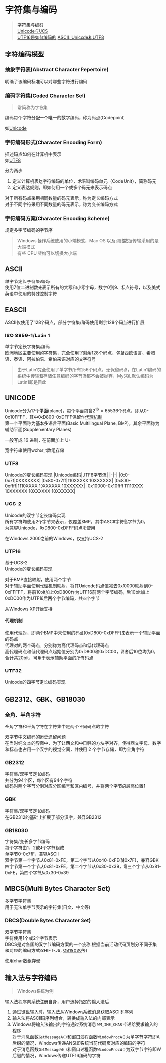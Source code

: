 # 字符集与编码
>
> [字符集与编码](https://www.cnblogs.com/linvanda/p/15906679.html)  
> [Unicode与UCS](https://www.cnblogs.com/malecrab/p/5300503.html)  
> [UTF16是如何编码的](https://zhuanlan.zhihu.com/p/27827951)
> [ASCII, Unicode和UTF8](https://www.ruanyifeng.com/blog/2007/10/ascii_unicode_and_utf-8.html)
>
## 字符编码模型

### 抽象字符表(Abstract Character Repertoire)

明确了该编码标准可以对哪些字符进行编码

### 编码字符集(Coded Character Set)

> 常简称为字符集

编码每个字符分配一个唯一的数字编码，称为码点(Codepoint)  

如[Unicode](#unicode)

### 字符编码形式(Character Encoding Form)

描述码点如何在计算机中表示  
如[UTF8](#utf8)

分为两步

1. 定义计算机表达字符编码的单位，术语叫编码单元（Code Unit），简称码元  
2. 定义表达规则，即如何用一个或多个码元来表示码点

对于所有码点采用相同数量的码元表示，称为定长编码方式  
对于不同字符采用不同数量的码元表示，称为变长编码方式

### 字符编码方案(Character Encoding Scheme)

规定多字节编码的字节序
> Windows 操作系统使用的小端模式，Mac OS 以及网络数据传输采用的是大端模式  
>有些 CPU 架构可以切换大小端
>
## ASCII

单字节定长字符集/编码  
使用7位二进制数来表示所有的大写和小写字母，数字0到9、标点符号，以及美式英语中使用的特殊控制字符

## EASCII

ASCII仅使用了128个码点，部分字符集/编码使用剩余128个码点进行扩展

### ISO 8859-1/Latin 1

单字节定长字符集/编码  
欧洲地区主要使用的字符集，完全使用了剩余128个码点，包括西欧语言、希腊语、泰语、阿拉伯语、希伯来语对应的文字符号
> 由于Latin1完全使用了单字节所有256个码点，无保留码点，在Latin1编码的系统中传输和存储任意编码的字节流都不会被抛弃，MySQL默认编码为Latin1即是因此
>
## UNICODE

Unicode分为17个**平面**(plane)，每个平面包含$2^{16}=65536$个码点，即从0-0x10FFFF，其中0xD800-0xDFFF保留作[代理机制](#utf16)  
第一个平面称为基本多语言平面(Basic Multilingual Plane, BMP)，其余平面称为辅助平面(Supplementary Planes)

一般写成 16 进制，在前面加上 U+

宽字符串使用wchar_t数组存储

### UTF8

Unicode的变长编码实现
|Unicode编码|UTF8字节流|
|-|-|
|0x0-0x7f|0XXXXXXX|
|0x80-0x7ff|110XXXXX 10XXXXXX|
|0x800-0xffff|1110XXXX 10XXXXXX 10XXXXXX|
|0x10000-0x10ffff|11110XXX 10XXXXXX 10XXXXXX 10XXXXXX|

### UCS-2

Unicode的双字节定长编码实现  
所有字符均使用2个字节来表示，仅覆盖BMP，其中ASCII字符高字节为0，  
为兼容Unicode，0xD800-0xDFFF码点未使用

在Windows 2000之前的Windows，仅支持UCS-2

### UTF16

基于UCS-2  
Unicode的变长编码实现  

对于BMP直接映射，使用两个字节  
对于辅助平面使用[代理机制](#代理机制)映射，将其Unicode码点值减去0x10000映射到0-0xFFFFF，将前10bit加上0xD800作为UTF16前两个字节编码，后10bit加上0xDC00作为UTF16后两个字节编码，共四个字节

从Windows XP开始支持

#### 代理机制

使用代理对，即两个BMP中未使用的码点(0xD800-0xDFFF)来表示一个辅助平面的码点  
代理对的两个码点，分别称为高代理码点和低代理码点  
高代理码点和低代理码点起始值分别为0xD800和0xDC00，两者后10位均为0，合计共20bit，可用于表示辅助平面的所有码点

### UTF32

Unicode的四字节定长编码实现  

## GB2312、GBK、GB18030

### 全角、半角字符

全角字符和半角字符在字符集中是两个不同码点的字符  

双字节中文编码的历史遗留问题  
在当时纯文本的界面中，为了让西文和中日韩的方块字对齐，使得西文字母、数字和标点也占用一个汉字的视觉空间，并使用 2 个字节存储，即为全角字符

### GB2312

字符集/双字节定长编码  
共分为94个区，每个区有94个字符  
编码时两个字节分别对应分区编号和区内编号，并将两个字节的最高位置1  

### GBK

字符集/双字节定长编码  
在GB2312的基础上扩展了部分汉字，兼容GB2312  

### GB18030

字符集/变长多字节编码  
每个字符由1、2或4个字节组成  
单字节0-0x7fF，兼容ASCII  
双字节第一个字节从0x81-0xFE，第二个字节从0x40-0xFE(除0x7F)，兼容GBK  
四字节第一个字节从0x81-0xFE，第二个字节从0x30-0x39，第三个字节从0x81-0xFE，第四个字节从0x30-0x39

## MBCS(Multi Bytes Character Set)

多字节字符集  
用于无法单字节表示的字符集(日文、中文等)  

### DBCS(Double Bytes Character Set)

双字节字符集  
字符使用1个或2个字节表示  
DBCS是对各国的双字节编码方案的一个统称
根据当前活动代码页划分不同子集和对应的编码方式(SHIFT-JS, [GB18030](#gb18030)等)

使用char数组存储  

## 输入法与字符编码
>
> Windows系统为例  

输入法程序向系统注册自身，用户选择指定的输入法后

1. 通过键盘输入时，输入法从Windows系统消息获取ASCII码序列
2. 输入法将ASCII码序列组合，转换成输入法的内部表示  
3. Windows将输入法输出的字符通过系统消息 `WM_IME_CHAR` 传递给要求输入的程序  
    对于消息函数`GetMessageA()`和窗口过程函数`WindowProcA()`为单字节字符即A后缀的情况，Windows传递ANSI即系统当前代码页对应的编码的字符  
    对于消息函数`GetMessageW()`和窗口过程函数`WindowProcW()`为双字节字符即W后缀的情况，Windows传递UTF16编码的字符
